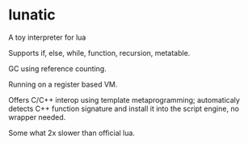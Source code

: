# lunatic
A toy interpreter for lua

Supports if, else, while, function, recursion, metatable.

GC using reference counting.

Running on a register based VM.

Offers C/C++ interop using template metaprogramming; automaticaly detects C++ function signature and install it into the script engine, no wrapper needed.

Some what 2x slower than official lua.
